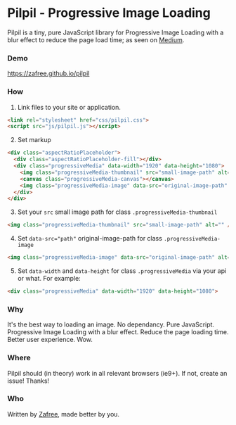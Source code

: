 # Pilpil - Progressive Image Loading

Pilpil is a tiny, pure JavaScript library for Progressive Image Loading with a blur effect to reduce the page load time; as seen on [Medium](https://medium.com/designing-medium/image-zoom-on-medium-24d146fc0c20).

### Demo
https://zafree.github.io/pilpil

### How

1. Link files to your site or application.

  ```html
  <link rel="stylesheet" href="css/pilpil.css">
  <script src="js/pilpil.js"></script>
  ```

2. Set markup 

  ```html
  <div class="aspectRatioPlaceholder">
    <div class="aspectRatioPlaceholder-fill"></div>
    <div class="progressiveMedia" data-width="1920" data-height="1080">
      <img class="progressiveMedia-thumbnail" src="small-image-path" alt="" />
      <canvas class="progressiveMedia-canvas"></canvas>
      <img class="progressiveMedia-image" data-src="original-image-path" alt="" />
    </div>
  </div>
  ```

3. Set your `src`  small image path for class  `.progressiveMedia-thumbnail` 

  ```html
  <img class="progressiveMedia-thumbnail" src="small-image-path" alt="" />
  ```

4. Set `data-src="path"` original-image-path for class `.progressiveMedia-image` 

  ```html
  <img class="progressiveMedia-image" data-src="original-image-path" alt="" />
  ```

5. Set `data-width` and `data-height` for class `.progressiveMedia` via your api or what. For example:

  ```html
  <div class="progressiveMedia" data-width="1920" data-height="1080">
  ```


### Why

It's the best way to loading an image. No dependancy. Pure JavaScript. Progressive Image Loading with a blur effect. Reduce the page loading time. Better user experience. Wow.


### Where

Pilpil should (in theory) work in all relevant browsers (ie9+). If not, create an issue! Thanks!


### Who

Written by <a href="http://zafree.github.io/">Zafree</a>, made better by you.

